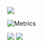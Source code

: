 <img src="https://cdn.discordapp.com/attachments/829014873962577971/1022437057316003911/banner2.png">

![Metrics](https://metrics.lecoq.io/korkihasan?template=classic&base.indepth=true&base.metadata=0&isocalendar=1&achievements=1&languages=1&base=header%2C%20activity%2C%20community%2C%20repositories%2C%20metadata&base.indepth=true&base.hireable=false&base.skip=false&isocalendar=false&isocalendar.duration=half-year&languages=false&languages.limit=8&languages.threshold=0%25&languages.other=false&languages.colors=github&languages.sections=most-used&languages.indepth=false&languages.analysis.timeout=15&languages.categories=markup%2C%20programming&languages.recent.categories=markup%2C%20programming&languages.recent.load=300&languages.recent.days=14&achievements=false&achievements.threshold=C&achievements.secrets=true&achievements.display=detailed&achievements.limit=0&config.timezone=Turkey%2FKonya&config.display=large)



<img  src="https://github-readme-stats.vercel.app/api?username=korkihasan&&show_icons=true&title_color=874CD7&icon_color=874CD7&text_color=daf7dc&bg_color=22272e">

<img   src="https://c.tenor.com/xA4q0AO9UH0AAAAC/keyboard-hanamaru-kindergarten.gif">



